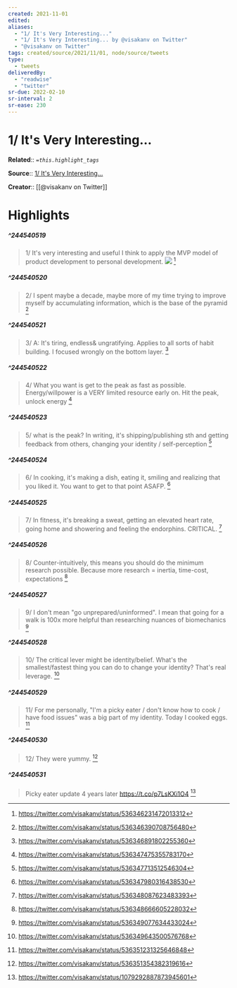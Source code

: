 ```yaml
---
created: 2021-11-01
edited: 
aliases:
  - "1/ It's Very Interesting..."
  - "1/ It's Very Interesting... by @visakanv on Twitter"
  - "@visakanv on Twitter"
tags: created/source/2021/11/01, node/source/tweets
type: 
  - tweets
deliveredBy: 
  - "readwise"
  - "twitter"
sr-due: 2022-02-10
sr-interval: 2
sr-ease: 230
---
```

# 1/ It's Very Interesting...

**Related**:: 
*`=this.highlight_tags`*

**Source**:: [1/ It's Very Interesting...](https://twitter.com/visakanv/status/536346231472013312)

**Creator**:: [[@visakanv on Twitter]]

# Highlights
##### ^244540519
  
> 1/ It's very interesting and useful I think to apply the MVP model of product development to personal development. 
> ![](https://pbs.twimg.com/media/B3F8De3CEAA8hKB.png) 
  [^244540519]

[^244540519]: https://twitter.com/visakanv/status/536346231472013312

##### ^244540520
  
> 2/ I spent maybe a decade, maybe more of my time trying to improve myself by accumulating information, which is the base of the pyramid 
  [^244540520]

[^244540520]: https://twitter.com/visakanv/status/536346390708756480

##### ^244540521
  
> 3/ A: It's tiring, endless& ungratifying. Applies to all sorts of habit building. I focused wrongly on the bottom layer. 
  [^244540521]

[^244540521]: https://twitter.com/visakanv/status/536346891802255360

##### ^244540522
  
> 4/ What you want is get to the peak as fast as possible. Energy/willpower is a VERY limited resource early on. Hit the peak, unlock energy 
  [^244540522]

[^244540522]: https://twitter.com/visakanv/status/536347475355783170

##### ^244540523
  
> 5/ what is the peak? In writing, it's shipping/publishing sth and getting feedback from others, changing your identity / self-perception 
  [^244540523]

[^244540523]: https://twitter.com/visakanv/status/536347713512546304

##### ^244540524
  
> 6/ In cooking, it's making a dish, eating it, smiling and realizing that you liked it. You want to get to that point ASAFP. 
  [^244540524]

[^244540524]: https://twitter.com/visakanv/status/536347980316438530

##### ^244540525
  
> 7/ In fitness, it's breaking a sweat, getting an elevated heart rate, going home and showering and feeling the endorphins. CRITICAL. 
  [^244540525]

[^244540525]: https://twitter.com/visakanv/status/536348087623483393

##### ^244540526
  
> 8/ Counter-intuitively, this means you should do the minimum research possible. Because more research = inertia, time-cost, expectations 
  [^244540526]

[^244540526]: https://twitter.com/visakanv/status/536348666605228032

##### ^244540527
  
> 9/ I don't mean "go unprepared/uninformed". I mean that going for a walk is 100x more helpful than researching nuances of biomechanics 
  [^244540527]

[^244540527]: https://twitter.com/visakanv/status/536349077634433024

##### ^244540528
  
> 10/ The critical lever might be identity/belief. What's the smallest/fastest thing you can do to change your identity? That's real leverage. 
  [^244540528]

[^244540528]: https://twitter.com/visakanv/status/536349643500576768

##### ^244540529
  
> 11/ For me personally, "I'm a picky eater / don't know how to cook / have food issues" was a big part of my identity. Today I cooked eggs. 
  [^244540529]

[^244540529]: https://twitter.com/visakanv/status/536351231325646848

##### ^244540530
  
> 12/ They were yummy. 
  [^244540530]

[^244540530]: https://twitter.com/visakanv/status/536351354382319616

##### ^244540531
  
> Picky eater update 4 years later https://t.co/p7LsKXi1O4 
  [^244540531]

[^244540531]: https://twitter.com/visakanv/status/1079292887873945601

